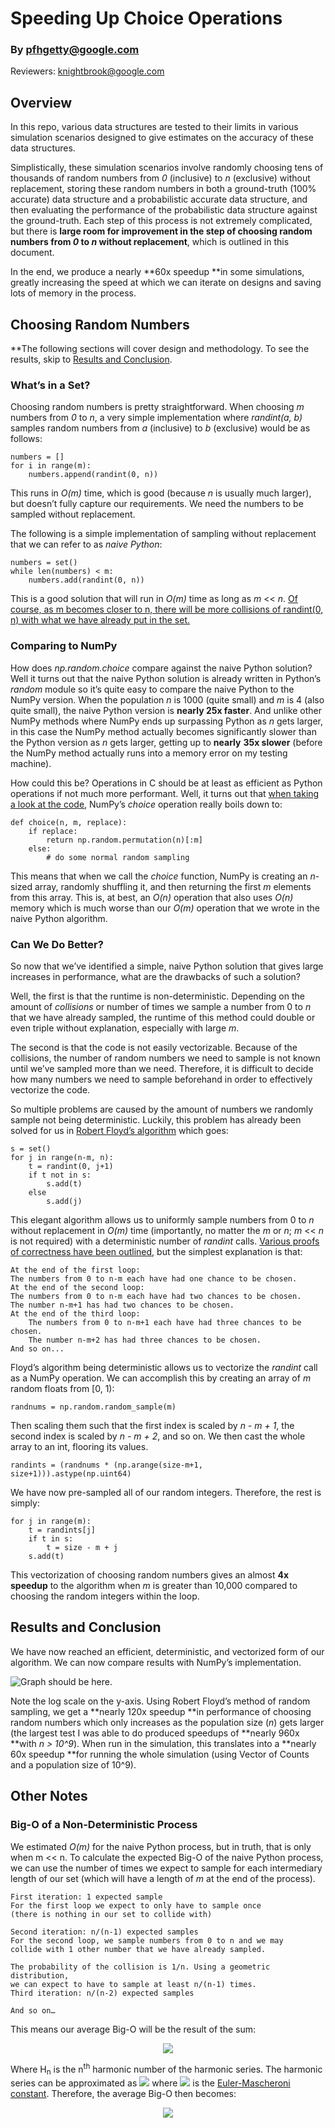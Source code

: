 # **Speeding Up Choice Operations**


### By pfhgetty@google.com
Reviewers: knightbrook@google.com

## Overview

In this repo, various data structures are tested to their limits in various simulation scenarios designed to give estimates on the accuracy of these data structures.

Simplistically, these simulation scenarios involve randomly choosing tens of thousands of random numbers from _0_ (inclusive) to _n_ (exclusive) without replacement, storing these random numbers in both a ground-truth (100% accurate) data structure and a probabilistic accurate data structure, and then evaluating the performance of the probabilistic data structure against the ground-truth. Each step of this process is not extremely complicated, but there is **large room for improvement in the step of choosing random numbers from _0_ to _n_ without replacement**, which is outlined in this document.

In the end, we produce a nearly **60x speedup **in some simulations, greatly increasing the speed at which we can iterate on designs and saving lots of memory in the process.


## <span>Choosing Random Numbers</span>

**The following sections will cover design and methodology. To see the results, skip to <a href='#results'>Results and Conclusion</a>.


### What’s in a Set?

Choosing random numbers is pretty straightforward. When choosing _m_ numbers from _0_ to _n_, a very simple implementation where _randint(a, b)_ samples random numbers from _a_ (inclusive) to _b_ (exclusive) would be as follows:


```
numbers = []
for i in range(m):
    numbers.append(randint(0, n))
```


This runs in _O(m)_ time, which is good (because _n_ is usually much larger), but doesn’t fully capture our requirements. We need the numbers to be sampled without replacement.

The following is a simple implementation of sampling without replacement that we can refer to as _naive Python_:


```
numbers = set()
while len(numbers) < m:
    numbers.add(randint(0, n))
```


This is a good solution that will run in _O(m)_ time as long as _m_ <&lt; _n_.
<a href='#bigo'>Of course, as m becomes closer to n, there will be more collisions of randint(0, n) with what we have already put in the set.</a>


### Comparing to NumPy

How does _np.random.choice_ compare against the naive Python solution? Well it turns out that the naive Python solution is 
already written in Python’s _random_ module so it’s quite easy to compare the naive Python to the NumPy version. 
When the population _n_ is 1000 (quite small) and _m_ is 4 (also quite small), the naive Python version is **nearly 25x faster**.
And unlike other NumPy methods where NumPy ends up surpassing Python as _n_ gets larger, in this case the NumPy method actually becomes significantly
slower than the Python version as _n_ gets larger, getting up to **nearly** **35x slower** (before the NumPy method actually runs into a memory error 
on my testing machine).

How could this be? Operations in C should be at least as efficient as Python operations if not much more performant. 
Well, it  turns out that 
[when taking a look at the code](https://github.com/numpy/numpy/blob/maintenance/1.16.x/numpy/random/mtrand/mtrand.pyx#L1032), 
NumPy’s _choice_ operation really boils down to:


```
def choice(n, m, replace):
    if replace:
        return np.random.permutation(n)[:m]
    else:
        # do some normal random sampling
```


This means that when we call the _choice_ function, NumPy is creating an _n_-sized array, randomly shuffling it, 
and then returning the first _m_ elements from this array. This is, at best, an _O(n)_ operation that also uses _O(n)_
memory which is much worse than our _O(m)_ operation that we wrote in the naive Python algorithm.


### Can We Do Better?

So now that we’ve identified a simple, naive Python solution that gives large increases in performance, what are the drawbacks of such a solution?

Well, the first is that the runtime is non-deterministic. Depending on the amount of _collisions_ 
or number of times we sample a number from 0 to _n_ that we have already sampled, the runtime of this method
could double or even triple without explanation, especially with large _m_.

The second is that the code is not easily vectorizable. Because of the collisions, the number of random numbers 
we need to sample is not known until we’ve sampled more than we need. Therefore, it is difficult to decide how many numbers we need
to sample beforehand in order to effectively vectorize the code.

So multiple problems are caused by the amount of numbers we randomly sample not being deterministic. 
Luckily, this problem has already been solved for us in 
[Robert Floyd’s algorithm](https://fermatslibrary.com/s/a-sample-of-brilliance) which goes:


```
s = set()
for j in range(n-m, n):
    t = randint(0, j+1)
    if t not in s:
        s.add(t)
    else
        s.add(j)
```


This elegant algorithm allows us to uniformly sample numbers from 0 to _n_ without replacement in _O(m)_ time (importantly, 
no matter the _m_ or _n_; _m_ <&lt; _n_ is not required)
with a deterministic number of _randint_ calls. 
[Various proofs of correctness have been outlined](https://math.stackexchange.com/questions/178690/whats-the-proof-of-correctness-for-robert-floyds-algorithm-for-selecting-a-sin), 
but the simplest explanation is that:


```
At the end of the first loop: 
The numbers from 0 to n-m each have had one chance to be chosen. 
At the end of the second loop: 
The numbers from 0 to n-m each have had two chances to be chosen.
The number n-m+1 has had two chances to be chosen.
At the end of the third loop:
	The numbers from 0 to n-m+1 each have had three chances to be chosen.
	The number n-m+2 has had three chances to be chosen.
And so on...
```


Floyd’s algorithm being deterministic allows us to vectorize the 
_randint_ call as a NumPy operation. We can accomplish this by creating an array of _m_ random floats from [0, 1):


```
randnums = np.random.random_sample(m)
```


Then scaling them such that the first index is scaled by _n - m + 1_, the second index is scaled by _n - m + 2_, and so on. 
We then cast the whole array to an int, flooring its values.


```
randints = (randnums * (np.arange(size-m+1, size+1))).astype(np.uint64)
```


We have now pre-sampled all of our random integers. Therefore, the rest is simply:


```
for j in range(m):
    t = randints[j]
    if t in s:
        t = size - m + j
    s.add(t)
```


This vectorization of choosing random numbers gives an almost **4x speedup** to the algorithm when _m_ is greater than 10,000 compared to choosing the
random integers within the loop.


## <span id='results'>Results and Conclusion</span>

We have now reached an efficient, deterministic, and vectorized form of our algorithm. We can now compare results with NumPy’s implementation.

![Graph should be here.](images/choice_comparison.png "Comparison of choice methods.")

Note the log scale on the y-axis. Using Robert Floyd’s method of random sampling, we get a **nearly 120x speedup **in performance of choosing random numbers which only increases as the population size (_n_) gets larger (the largest test I was able to do produced speedups of **nearly 960x **with _n > 10^9_). When run in the simulation, this translates into a **nearly 60x speedup **for running the whole simulation (using Vector of Counts and a population size of 10^9).


## <span>Other Notes</span>


### <span id='bigo'>Big-O of a Non-Deterministic Process</span>

We estimated _O(m)_ for the naive Python process, but in truth, that is only when m &lt;< n. 
To calculate the expected Big-O of the naive Python process, we can use the number of times we expect to sample for each intermediary length of our set 
(which will have a length of _m_ at the end of the process).


```
First iteration: 1 expected sample
For the first loop we expect to only have to sample once 
(there is nothing in our set to collide with)

Second iteration: n/(n-1) expected samples
For the second loop, we sample numbers from 0 to n and we may 
collide with 1 other number that we have already sampled. 

The probability of the collision is 1/n. Using a geometric distribution, 
we can expect to have to sample at least n/(n-1) times.
Third iteration: n/(n-2) expected samples

And so on…
```


This means our average Big-O will be the result of the sum:

<p align="center">
<img align="center" src="https://render.githubusercontent.com/render/math?math=\sum_{i=0}^{m-1}%20\frac{n}{n-1}%20=%20n%20\sum_{i=0}^{m-1}%20\frac{1}{n-1}%20=%20n*(H_n-H_{n-m})">
</p>

Where H<sub>n</sub> is the n<sup>th</sup> harmonic number of the harmonic series. The harmonic series can be approximated as 
<img src="https://render.githubusercontent.com/render/math?math=H_n=ln(n)%2B\gamma"> where <img src="https://render.githubusercontent.com/render/math?math=\gamma">
is the [Euler-Mascheroni constant](https://en.wikipedia.org/wiki/Euler%E2%80%93Mascheroni_constant). Therefore, the average Big-O then becomes:

<p align="center">
<img align="center" src="https://render.githubusercontent.com/render/math?math=n*(ln(n)%2B%5Cgamma-ln(n-m)-%5Cgamma)%3Dn*(ln(%5Cfrac%7Bn%7D%7Bn-m%7D))">
</p>

